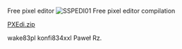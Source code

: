 Free pixel editor
![SSPEDI01](https://github.com/konfi83wakepl/PXEdi/assets/115506878/87238dd5-39c4-4dd3-a005-8224cbe4d3c9)
Free pixel editor compilation

[PXEdi.zip](https://github.com/user-attachments/files/15840487/PXEdi.zip)

wake83pl konfi834xxl Paweł Rz.
